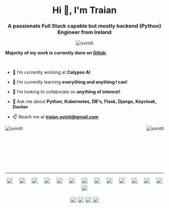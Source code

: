 <h1 align="center">Hi 👋, I'm Traian</h1>
<h3 align="center">A passionate Full Stack capable but mostly backend (Python) Engineer from Ireland</h3>

<p align="center"> <img src="https://komarev.com/ghpvc/?username=svintit" alt="svintit" /> </p>

**Majority of my work is currently done on [Gitlab](https://gitlab.com/svintit).**

<br />

- 🔭 I’m currently working at **Calypso AI**

- 🌱 I’m currently learning **everything and anything I can!**

- 👯 I’m looking to collaborate on **anything of interest!**

- 💬 Ask me about **Python, Kubernetes, DB's, Flask, Django, Keycloak, Docker**

- 📫 Reach me at **traian.svinti@gmail.com**

<img align="left" src="https://github-readme-stats.vercel.app/api/top-langs/?username=svintit&layout=compact&hide=html" alt="svintit" />
<img align="right" src="https://github-readme-stats.vercel.app/api?username=svintit&show_icons=true" alt="svintit" />


<br />
<br />
<br />
<br />
<br />
<br />
<br />
<br />


---

<p align="center">
  <img src="https://devicons.github.io/devicon/devicon.git/icons/vuejs/vuejs-original-wordmark.svg" alt="vuejs" width="20" height="20"/> &nbsp;&nbsp;&nbsp;
  <img src="https://devicons.github.io/devicon/devicon.git/icons/bootstrap/bootstrap-plain.svg" alt="bootstrap" width="20" height="20"/>  &nbsp;&nbsp;&nbsp;
  <img src="https://devicons.github.io/devicon/devicon.git/icons/css3/css3-original-wordmark.svg" alt="css3" width="20" height="20"/>  &nbsp;&nbsp;&nbsp;
  <img src="https://devicons.github.io/devicon/devicon.git/icons/django/django-original.svg" alt="django" width="20" height="20"/>  &nbsp;&nbsp;&nbsp;
  <img src="https://devicons.github.io/devicon/devicon.git/icons/docker/docker-original-wordmark.svg" alt="docker" width="20" height="20"/>  &nbsp;&nbsp;&nbsp;
  <img src="https://devicons.github.io/devicon/devicon.git/icons/html5/html5-original-wordmark.svg" alt="html5" width="20" height="20"/>  &nbsp;&nbsp;&nbsp;
  <img src="https://devicons.github.io/devicon/devicon.git/icons/javascript/javascript-original.svg" alt="javascript" width="20" height="20"/>  &nbsp;&nbsp;&nbsp;
  <img src="https://devicons.github.io/devicon/devicon.git/icons/typescript/typescript-original.svg" alt="typescript" width="20" height="20"/>  &nbsp;&nbsp;&nbsp;
  <img src="https://devicons.github.io/devicon/devicon.git/icons/mysql/mysql-original-wordmark.svg" alt="mysql" width="20" height="20"/>  &nbsp;&nbsp;&nbsp;
  <img src="https://devicons.github.io/devicon/devicon.git/icons/postgresql/postgresql-original-wordmark.svg" alt="postgresql" width="20" height="20"/>  &nbsp;&nbsp;&nbsp;
  <img src="https://devicons.github.io/devicon/devicon.git/icons/redhat/redhat-original-wordmark.svg" alt="redhat" width="20" height="20"/>  &nbsp;&nbsp;&nbsp;
  <img src="https://devicons.github.io/devicon/devicon.git/icons/sass/sass-original.svg" alt="sass" width="20" height="20"/>  &nbsp;&nbsp;&nbsp;
  <img src="https://devicons.github.io/devicon/devicon.git/icons/python/python-original-wordmark.svg" alt="python" width="20" height="20"/>  &nbsp;&nbsp;&nbsp;
  <img src="https://devicons.github.io/devicon/devicon.git/icons/nginx/nginx-original.svg" alt="nginx" width="20" height="20"/> &nbsp;&nbsp;&nbsp;
</p>

<p align="center">
<a href="https://dev.to/svintit" target="blank"><img align="center" src="https://cdn.jsdelivr.net/npm/simple-icons@3.0.1/icons/dev-dot-to.svg" alt="svintit" height="20" width="20" /></a>
<a href="https://linkedin.com/in/svintit" target="blank"><img align="center" src="https://cdn.jsdelivr.net/npm/simple-icons@3.0.1/icons/linkedin.svg" alt="svintit" height="20" width="20" /></a>
<a href="https://fb.com/traian.svinti" target="blank"><img align="center" src="https://cdn.jsdelivr.net/npm/simple-icons@3.0.1/icons/facebook.svg" alt="traian.svinti" height="20" width="20" /></a>
<a href="https://instagram.com/traiancatchme" target="blank"><img align="center" src="https://cdn.jsdelivr.net/npm/simple-icons@3.0.1/icons/instagram.svg" alt="traiancatchme" height="20" width="20" /></a>
</p>
